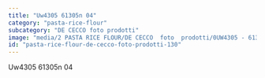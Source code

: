 ```yaml
---
title: "Uw4305 61305n 04"
category: "pasta-rice-flour"
subcategory: "DE CECCO foto prodotti"
image: "media/2 PASTA RICE FLOUR/DE CECCO  foto  prodotti/0UW4305 - 61305N-04.jpg"
id: "pasta-rice-flour-de-cecco-foto-prodotti-130"
---
```


Uw4305 61305n 04
